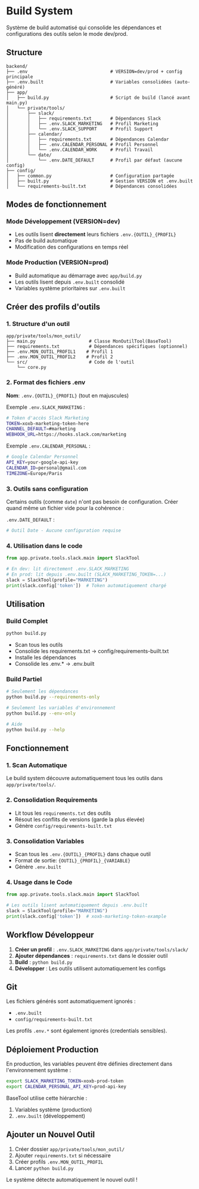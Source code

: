 # Build System

Système de build automatisé qui consolide les dépendances et configurations des outils selon le mode dev/prod.

## Structure

```
backend/
├── .env                               # VERSION=dev/prod + config principale
├── .env.built                         # Variables consolidées (auto-généré)
├── app/
│   ├── build.py                       # Script de build (lancé avant main.py)
│   └── private/tools/
│       ├── slack/
│       │   ├── requirements.txt       # Dépendances Slack
│       │   ├── .env.SLACK_MARKETING   # Profil Marketing
│       │   └── .env.SLACK_SUPPORT     # Profil Support
│       ├── calendar/
│       │   ├── requirements.txt       # Dépendances Calendar
│       │   ├── .env.CALENDAR_PERSONAL # Profil Personnel
│       │   └── .env.CALENDAR_WORK     # Profil Travail
│       └── date/
│           └── .env.DATE_DEFAULT      # Profil par défaut (aucune config)
├── config/
│   ├── common.py                      # Configuration partagée
│   ├── built.py                       # Gestion VERSION et .env.built
│   └── requirements-built.txt         # Dépendances consolidées
```

## Modes de fonctionnement

### Mode Développement (VERSION=dev)
- Les outils lisent **directement** leurs fichiers `.env.{OUTIL}_{PROFIL}`
- Pas de build automatique
- Modification des configurations en temps réel

### Mode Production (VERSION=prod)
- Build automatique au démarrage avec `app/build.py`
- Les outils lisent depuis `.env.built` consolidé
- Variables système prioritaires sur `.env.built`

## Créer des profils d'outils

### 1. Structure d'un outil

```
app/private/tools/mon_outil/
├── main.py                    # Classe MonOutilTool(BaseTool)
├── requirements.txt           # Dépendances spécifiques (optionnel)
├── .env.MON_OUTIL_PROFIL1    # Profil 1
├── .env.MON_OUTIL_PROFIL2    # Profil 2
└── src/                       # Code de l'outil
    └── core.py
```

### 2. Format des fichiers .env

**Nom**: `.env.{OUTIL}_{PROFIL}` (tout en majuscules)

Exemple `.env.SLACK_MARKETING` :
```bash
# Token d'accès Slack Marketing
TOKEN=xoxb-marketing-token-here
CHANNEL_DEFAULT=#marketing
WEBHOOK_URL=https://hooks.slack.com/marketing
```

Exemple `.env.CALENDAR_PERSONAL` :
```bash
# Google Calendar Personnel
API_KEY=your-google-api-key
CALENDAR_ID=personal@gmail.com
TIMEZONE=Europe/Paris
```

### 3. Outils sans configuration

Certains outils (comme `date`) n'ont pas besoin de configuration.
Créer quand même un fichier vide pour la cohérence :

`.env.DATE_DEFAULT` :
```bash
# Outil Date - Aucune configuration requise
```

### 4. Utilisation dans le code

```python
from app.private.tools.slack.main import SlackTool

# En dev: lit directement .env.SLACK_MARKETING
# En prod: lit depuis .env.built (SLACK_MARKETING_TOKEN=...)
slack = SlackTool(profile="MARKETING")
print(slack.config['token'])  # Token automatiquement chargé
```

## Utilisation

### Build Complet
```bash
python build.py
```
- Scan tous les outils
- Consolide les requirements.txt → config/requirements-built.txt
- Installe les dépendances
- Consolide les .env.* → .env.built

### Build Partiel
```bash
# Seulement les dépendances
python build.py --requirements-only

# Seulement les variables d'environnement
python build.py --env-only

# Aide
python build.py --help
```

## Fonctionnement

### 1. Scan Automatique
Le build system découvre automatiquement tous les outils dans `app/private/tools/`.

### 2. Consolidation Requirements
- Lit tous les `requirements.txt` des outils
- Résout les conflits de versions (garde la plus élevée)
- Génère `config/requirements-built.txt`

### 3. Consolidation Variables
- Scan tous les `.env.{OUTIL}_{PROFIL}` dans chaque outil
- Format de sortie: `{OUTIL}_{PROFIL}_{VARIABLE}`
- Génère `.env.built`

### 4. Usage dans le Code
```python
from app.private.tools.slack.main import SlackTool

# Les outils lisent automatiquement depuis .env.built
slack = SlackTool(profile="MARKETING")
print(slack.config['token'])  # xoxb-marketing-token-example
```

## Workflow Développeur

1. **Créer un profil** : `.env.SLACK_MARKETING` dans `app/private/tools/slack/`
2. **Ajouter dépendances** : `requirements.txt` dans le dossier outil
3. **Build** : `python build.py`
4. **Développer** : Les outils utilisent automatiquement les configs

## Git

Les fichiers générés sont automatiquement ignorés :
- `.env.built`
- `config/requirements-built.txt`

Les profils `.env.*` sont également ignorés (credentials sensibles).

## Déploiement Production

En production, les variables peuvent être définies directement dans l'environnement système :
```bash
export SLACK_MARKETING_TOKEN=xoxb-prod-token
export CALENDAR_PERSONAL_API_KEY=prod-api-key
```

BaseTool utilise cette hiérarchie :
1. Variables système (production)
2. `.env.built` (développement)

## Ajouter un Nouvel Outil

1. Créer dossier `app/private/tools/mon_outil/`
2. Ajouter `requirements.txt` si nécessaire
3. Créer profils `.env.MON_OUTIL_PROFIL`
4. Lancer `python build.py`

Le système détecte automatiquement le nouvel outil !